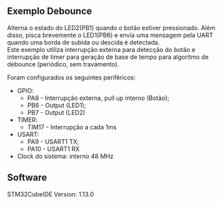 ## Exemplo Debounce  
  
Alterna o estado do LED2(PB1) quando o botão estiver pressionado. Além disso, pisca brevemente o LED1(PB6) e envia uma mensagem pela UART quando uma borda de subida ou descida é detectada.  
Este exemplo utiliza interrupção externa para detecção do botão e interrupção de timer para geração de base de tempo para algoritmo de debounce (periódico, sem travamento).    

Foram configurados os seguintes periféricos:  
- GPIO:
	- PA8 - Interrupção externa, pull up interno (Botão);  
	- PB6 - Output (LED1);
	- PB7 - Output (LED2)
- TIMER:
	- TIM17 - Interrupção a cada 1ms  
- USART:
	- PA9 - USART1 TX;
	- PA10 - USART1 RX
- Clock do sistema: interno 48 MHz  
  
## Software  
  
STM32CubeIDE Version: 1.13.0